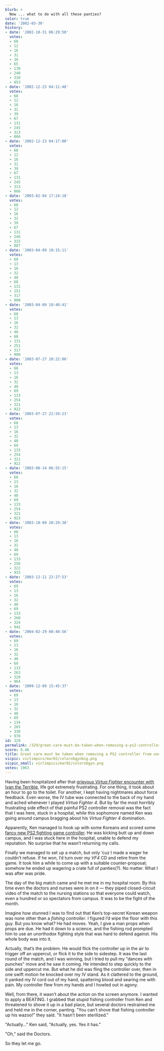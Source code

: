 ```yaml
---
blurb: >
  Now ... what to do with all these panties?
color: true
date: '2002-03-30'
history:
- date: '2002-10-31 06:29:50'
  votes:
  - 68
  - 12
  - 16
  - 31
  - 39
  - 65
  - 130
  - 240
  - 310
  - 853
- date: '2002-12-23 04:11:48'
  votes:
  - 68
  - 12
  - 16
  - 31
  - 39
  - 67
  - 131
  - 245
  - 313
  - 866
- date: '2002-12-23 04:17:00'
  votes:
  - 68
  - 12
  - 16
  - 31
  - 39
  - 67
  - 131
  - 245
  - 313
  - 866
- date: '2003-02-04 17:24:18'
  votes:
  - 68
  - 12
  - 16
  - 32
  - 39
  - 67
  - 131
  - 246
  - 315
  - 887
- date: '2003-04-09 10:15:11'
  votes:
  - 68
  - 13
  - 16
  - 32
  - 40
  - 68
  - 131
  - 251
  - 317
  - 900
- date: '2003-04-09 10:40:41'
  votes:
  - 68
  - 13
  - 16
  - 32
  - 40
  - 68
  - 131
  - 251
  - 317
  - 900
- date: '2003-07-27 20:22:06'
  votes:
  - 68
  - 13
  - 16
  - 32
  - 40
  - 69
  - 133
  - 254
  - 321
  - 922
- date: '2003-07-27 22:59:23'
  votes:
  - 68
  - 13
  - 16
  - 32
  - 40
  - 69
  - 133
  - 254
  - 321
  - 922
- date: '2003-08-14 06:55:15'
  votes:
  - 68
  - 13
  - 16
  - 32
  - 40
  - 69
  - 133
  - 254
  - 321
  - 923
- date: '2003-10-09 20:29:38'
  votes:
  - 68
  - 13
  - 16
  - 32
  - 40
  - 69
  - 133
  - 256
  - 322
  - 933
- date: '2003-12-11 22:27:53'
  votes:
  - 69
  - 13
  - 16
  - 32
  - 40
  - 69
  - 133
  - 260
  - 324
  - 945
- date: '2004-02-29 00:40:56'
  votes:
  - 69
  - 13
  - 16
  - 32
  - 40
  - 69
  - 133
  - 263
  - 329
  - 964
- date: '2009-12-09 15:45:37'
  votes:
  - 69
  - 13
  - 16
  - 32
  - 40
  - 69
  - 134
  - 265
  - 330
  - 970
id: 329
permalink: /329/great-care-must-be-taken-when-removing-a-ps2-controller-from-ones-privates/
score: 8.46
title: Great care must be taken when removing a PS2 controller from one’s privates
vicpic: victimpics/mar02/colorobgynbig.png
vicpic_small: victimpics/mar02/colorobgyn.png
votes: 1963
---
```


Having been hospitalized after that [grievous *Virtua Fighter* encounter
with Ivan the Terrible](@/victim/319.md), life got extremely
frustrating. For one thing, it took about an hour to go to the toilet.
For another, I kept having nightmares about force feedback. Even worse,
the IV tube was connected to the back of my hand and ached whenever I
played *Virtua Fighter 4*. But by far the most horribly frustrating side
effect of that painful PS2 controller removal was the fact that I was
here, stuck in a hospital, while this sophomore named Ken was going
around campus bragging about his *Virtua Fighter 4* domination.

Apparently, Ken managed to hook up with some Koreans and scored some
[fancy new PS2 fighting game controller](@/victim/328.md). He was
kicking butt up and down campus, and I was stuck here in the hospital,
unable to defend my reputation. No surprise that he wasn’t returning my
calls.

Finally we managed to set up a match, but only ‘cuz I made a wager he
couldn’t refuse. If he won, I’d turn over my *VF4* CD and retire from
the game. It took him a while to come up with a suitable
counter-proposal; somehow he ended up wagering a crate full of
panties(?). No matter. What I was after was pride.

The day of the big match came and he met me in my hospital room. By this
time even the doctors and nurses were in on it — they piped
closed-circuit video of the match to the nursing stations so that
everyone could watch, even a hundred or so spectators from campus. It
was to be the fight of the month.

Imagine how stunned I was to find out that Ken’s top-secret Korean
weapon was none other than a *fishing controller*. I figured I’d wipe
the floor with this guy. But you know what? He had moves. Yeah, I give a
man props when props are due. He had it down to a science, and the
fishing rod prompted him to use an unorthodox fighting style that was
hard to defend against. His whole body was into it.

Actually, that’s the problem. He would flick the controller up in the
air to trigger off an uppercut, or flick it to the side to sidestep. It
was the last round of the match, and I was winning, but I tried to pull
my "dances with punches" move and he saw it coming. He intended to step
quickly to the side and uppercut me. But what he did was fling the
controller over, then in one swift motion he knocked over my IV stand.
As it clattered to the ground, it yanked my IV cord out of my hand,
spattering blood and searing me with pain. My controller flew from my
hands and I howled out in agony.

Well, from there, it wasn’t about the action on the screen anymore. I
wanted to apply a BEATING. I grabbed that stupid fishing controller from
Ken and threatened to shove it up in a bad place, but several doctors
restrained me and held me in the corner, panting. "You can’t shove that
fishing controller up his wazoo!" they said. "It hasn’t been
sterilized."

"Actually..." Ken said, "Actually, yes. Yes it has."

"Oh," said the Doctors.

So they let me go.